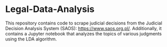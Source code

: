 # Legal-Data-Analysis
This repository contains code to scrape judicial decisions from the Judicial Decision Analysis System (SAOS): https://www.saos.org.pl/.
Additionally, it contains a Jupyter notebook that analyzes the topics of various judgments using the LDA algorithm.
